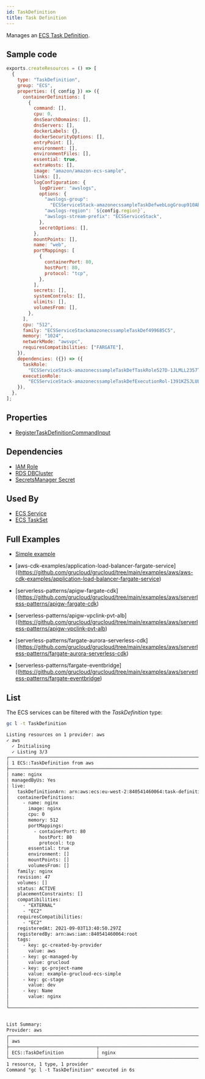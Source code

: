 ```yaml
---
id: TaskDefinition
title: Task Definition
---
```


Manages an [ECS Task Definition](https://console.aws.amazon.com/ecs/home?#/taskDefinitions).

## Sample code

```js
exports.createResources = () => [
  {
    type: "TaskDefinition",
    group: "ECS",
    properties: ({ config }) => ({
      containerDefinitions: [
        {
          command: [],
          cpu: 0,
          dnsSearchDomains: [],
          dnsServers: [],
          dockerLabels: {},
          dockerSecurityOptions: [],
          entryPoint: [],
          environment: [],
          environmentFiles: [],
          essential: true,
          extraHosts: [],
          image: "amazon/amazon-ecs-sample",
          links: [],
          logConfiguration: {
            logDriver: "awslogs",
            options: {
              "awslogs-group":
                "ECSServiceStack-amazonecssampleTaskDefwebLogGroup910AB31A-Aka75VsMnKfI",
              "awslogs-region": `${config.region}`,
              "awslogs-stream-prefix": "ECSServiceStack",
            },
            secretOptions: [],
          },
          mountPoints: [],
          name: "web",
          portMappings: [
            {
              containerPort: 80,
              hostPort: 80,
              protocol: "tcp",
            },
          ],
          secrets: [],
          systemControls: [],
          ulimits: [],
          volumesFrom: [],
        },
      ],
      cpu: "512",
      family: "ECSServiceStackamazonecssampleTaskDef499685C5",
      memory: "1024",
      networkMode: "awsvpc",
      requiresCompatibilities: ["FARGATE"],
    }),
    dependencies: ({}) => ({
      taskRole:
        "ECSServiceStack-amazonecssampleTaskDefTaskRole527D-1JLMLL2357T0V",
      executionRole:
        "ECSServiceStack-amazonecssampleTaskDefExecutionRol-1391KZSJLULK2",
    }),
  },
];
```

## Properties

- [RegisterTaskDefinitionCommandInput](https://docs.aws.amazon.com/AWSJavaScriptSDK/v3/latest/clients/client-ecs/interfaces/registertaskdefinitioncommandinput.html)

## Dependencies

- [IAM Role](../IAM/Role.md)
- [RDS DBCluster](../RDS/DBCluster.md)
- [SecretsManager Secret](../SecretsManager/Secret.md)

## Used By

- [ECS Service](./Service.md)
- [ECS TaskSet](./TaskSet.md)

## Full Examples

- [Simple example](https://github.com/grucloud/grucloud/tree/main/examples/aws/ECS/ecs-simple)

- [aws-cdk-examples/application-load-balancer-fargate-service]((https://github.com/grucloud/grucloud/tree/main/examples/aws/aws-cdk-examples/application-load-balancer-fargate-service)

- [serverless-patterns/apigw-fargate-cdk]((https://github.com/grucloud/grucloud/tree/main/examples/aws/serverless-patterns/apigw-fargate-cdk)

- [serverless-patterns/apigw-vpclink-pvt-alb]((https://github.com/grucloud/grucloud/tree/main/examples/aws/serverless-patterns/apigw-vpclink-pvt-alb)

- [serverless-patterns/fargate-aurora-serverless-cdk]((https://github.com/grucloud/grucloud/tree/main/examples/aws/serverless-patterns/fargate-aurora-serverless-cdk)

- [serverless-patterns/fargate-eventbridge]((https://github.com/grucloud/grucloud/tree/main/examples/aws/serverless-patterns/fargate-eventbridge)

## List

The ECS services can be filtered with the _TaskDefinition_ type:

```sh
gc l -t TaskDefinition
```

```txt
Listing resources on 1 provider: aws
✓ aws
  ✓ Initialising
  ✓ Listing 3/3
┌───────────────────────────────────────────────────────────────────────────────┐
│ 1 ECS::TaskDefinition from aws                                                │
├───────────────────────────────────────────────────────────────────────────────┤
│ name: nginx                                                                   │
│ managedByUs: Yes                                                              │
│ live:                                                                         │
│   taskDefinitionArn: arn:aws:ecs:eu-west-2:840541460064:task-definition/ngin… │
│   containerDefinitions:                                                       │
│     - name: nginx                                                             │
│       image: nginx                                                            │
│       cpu: 0                                                                  │
│       memory: 512                                                             │
│       portMappings:                                                           │
│         - containerPort: 80                                                   │
│           hostPort: 80                                                        │
│           protocol: tcp                                                       │
│       essential: true                                                         │
│       environment: []                                                         │
│       mountPoints: []                                                         │
│       volumesFrom: []                                                         │
│   family: nginx                                                               │
│   revision: 47                                                                │
│   volumes: []                                                                 │
│   status: ACTIVE                                                              │
│   placementConstraints: []                                                    │
│   compatibilities:                                                            │
│     - "EXTERNAL"                                                              │
│     - "EC2"                                                                   │
│   requiresCompatibilities:                                                    │
│     - "EC2"                                                                   │
│   registeredAt: 2021-09-03T13:40:50.297Z                                      │
│   registeredBy: arn:aws:iam::840541460064:root                                │
│   tags:                                                                       │
│     - key: gc-created-by-provider                                             │
│       value: aws                                                              │
│     - key: gc-managed-by                                                      │
│       value: grucloud                                                         │
│     - key: gc-project-name                                                    │
│       value: example-grucloud-ecs-simple                                      │
│     - key: gc-stage                                                           │
│       value: dev                                                              │
│     - key: Name                                                               │
│       value: nginx                                                            │
│                                                                               │
└───────────────────────────────────────────────────────────────────────────────┘


List Summary:
Provider: aws
┌──────────────────────────────────────────────────────────────────────────┐
│ aws                                                                      │
├────────────────────────────────┬─────────────────────────────────────────┤
│ ECS::TaskDefinition            │ nginx                                   │
└────────────────────────────────┴─────────────────────────────────────────┘
1 resource, 1 type, 1 provider
Command "gc l -t TaskDefinition" executed in 6s
```
